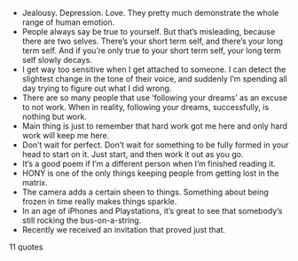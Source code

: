  - Jealousy. Depression. Love. They pretty much demonstrate the whole range of human emotion.
 - People always say be true to yourself. But that’s misleading, because there are two selves. There’s your short term self, and there’s your long term self. And if you’re only true to your short term self, your long term self slowly decays.
 - I get way too sensitive when I get attached to someone. I can detect the slightest change in the tone of their voice, and suddenly I’m spending all day trying to figure out what I did wrong.
 - There are so many people that use ‘following your dreams’ as an excuse to not work. When in reality, following your dreams, successfully, is nothing but work.
 - Main thing is just to remember that hard work got me here and only hard work will keep me here.
 - Don’t wait for perfect. Don’t wait for something to be fully formed in your head to start on it. Just start, and then work it out as you go.
 - It’s a good poem if I’m a different person when I’m finished reading it.
 - HONY is one of the only things keeping people from getting lost in the matrix.
 - The camera adds a certain sheen to things. Something about being frozen in time really makes things sparkle.
 - In an age of iPhones and Playstations, it’s great to see that somebody’s still rocking the bus-on-a-string.
 - Recently we received an invitation that proved just that.

11 quotes